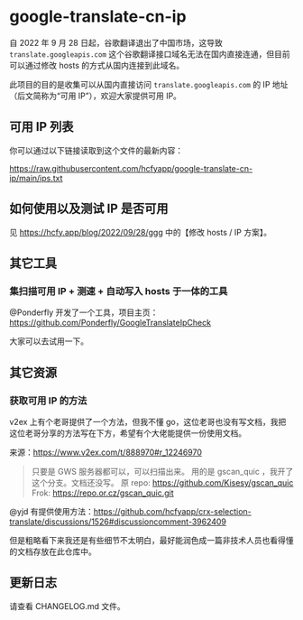 # google-translate-cn-ip

自 2022 年 9 月 28 日起，谷歌翻译退出了中国市场，这导致 `translate.googleapis.com` 这个谷歌翻译接口域名无法在国内直接连通，但目前可以通过修改 hosts 的方式从国内连接到此域名。

此项目的目的是收集可以从国内直接访问 `translate.googleapis.com` 的 IP 地址（后文简称为“可用 IP”），欢迎大家提供可用 IP。

## 可用 IP 列表

你可以通过以下链接读取到这个文件的最新内容：

https://raw.githubusercontent.com/hcfyapp/google-translate-cn-ip/main/ips.txt

## 如何使用以及测试 IP 是否可用

见 https://hcfy.app/blog/2022/09/28/ggg 中的【修改 hosts / IP 方案】。

## 其它工具

### 集扫描可用 IP + 测速 + 自动写入 hosts 于一体的工具

@Ponderfly 开发了一个工具，项目主页：https://github.com/Ponderfly/GoogleTranslateIpCheck

大家可以去试用一下。

## 其它资源

### 获取可用 IP 的方法

v2ex 上有个老哥提供了一个方法，但我不懂 go，这位老哥也没有写文档，我把这位老哥分享的方法写在下方，希望有个大佬能提供一份使用文档。

来源：https://www.v2ex.com/t/888970#r_12246970

> 只要是 GWS 服务器都可以，可以扫描出来。
> 用的是 gscan_quic ，我开了这个分支。文档还没写。
> 原 repo: https://github.com/Kisesy/gscan_quic
> Frok: https://repo.or.cz/gscan_quic.git

@yjd 有提供使用方法：https://github.com/hcfyapp/crx-selection-translate/discussions/1526#discussioncomment-3962409

但是粗略看下来我还是有些细节不太明白，最好能润色成一篇非技术人员也看得懂的文档存放在此仓库中。

## 更新日志

请查看 CHANGELOG.md 文件。

